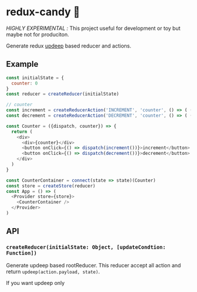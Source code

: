 # redux-candy 🍭
*HIGHLY EXPERIMENTAL :* This project useful for development or toy but maybe not for produciton.

Generate redux [updeep](https://github.com/substantial/updeep) based reducer and actions.

## Example

```js
const initialState = {
  counter: 0
}
const reducer = createReducer(initialState)

// counter
const increment = createReducerAction('INCREMENT', 'counter', () => ( (i) => i + 1 ))
const decrement = createReducerAction('DECREMENT', 'counter', () => ( (i) => i - 1 ))

const Counter = ({dispatch, counter}) => {
  return (
    <div>
      <div>{counter}</div>
      <button onClick={() => dispatch(increment())}>increment</button>
      <button onClick={() => dispatch(decrement())}>decrement</button>
    </div>
  )
}

const CounterContainer = connect(state => state)(Counter)
const store = createStore(reducer)
const App = () => (
  <Provider store={store}>
    <CounterContainer />
  </Provider>
)
```

## API
### `createReducer(initialState: Object, [updateCondtion: Function])`

Generate updeep based rootReducer.
This reducer accept all action and return `updeep(action.payload, state)`.

If you want updeep only 